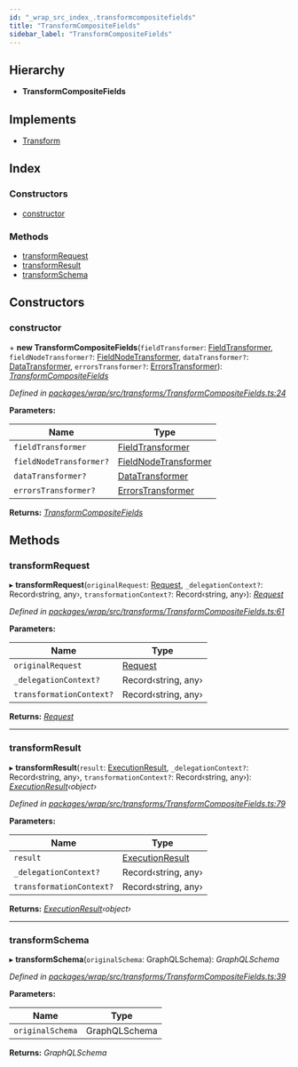 ```yaml
---
id: "_wrap_src_index_.transformcompositefields"
title: "TransformCompositeFields"
sidebar_label: "TransformCompositeFields"
---
```


## Hierarchy

* **TransformCompositeFields**

## Implements

* [Transform](/docs/api/interfaces/_utils_src_index_.transform)

## Index

### Constructors

* [constructor](_wrap_src_index_.transformcompositefields.md#constructor)

### Methods

* [transformRequest](_wrap_src_index_.transformcompositefields.md#transformrequest)
* [transformResult](_wrap_src_index_.transformcompositefields.md#transformresult)
* [transformSchema](_wrap_src_index_.transformcompositefields.md#transformschema)

## Constructors

###  constructor

\+ **new TransformCompositeFields**(`fieldTransformer`: [FieldTransformer](../modules/_wrap_src_index_.md#fieldtransformer), `fieldNodeTransformer?`: [FieldNodeTransformer](../modules/_wrap_src_index_.md#fieldnodetransformer), `dataTransformer?`: [DataTransformer](../modules/_wrap_src_index_.md#datatransformer), `errorsTransformer?`: [ErrorsTransformer](../modules/_wrap_src_index_.md#errorstransformer)): *[TransformCompositeFields](_wrap_src_index_.transformcompositefields)*

*Defined in [packages/wrap/src/transforms/TransformCompositeFields.ts:24](https://github.com/ardatan/graphql-tools/blob/master/packages/wrap/src/transforms/TransformCompositeFields.ts#L24)*

**Parameters:**

Name | Type |
------ | ------ |
`fieldTransformer` | [FieldTransformer](../modules/_wrap_src_index_.md#fieldtransformer) |
`fieldNodeTransformer?` | [FieldNodeTransformer](../modules/_wrap_src_index_.md#fieldnodetransformer) |
`dataTransformer?` | [DataTransformer](../modules/_wrap_src_index_.md#datatransformer) |
`errorsTransformer?` | [ErrorsTransformer](../modules/_wrap_src_index_.md#errorstransformer) |

**Returns:** *[TransformCompositeFields](_wrap_src_index_.transformcompositefields)*

## Methods

###  transformRequest

▸ **transformRequest**(`originalRequest`: [Request](/docs/api/interfaces/_utils_src_index_.request), `_delegationContext?`: Record‹string, any›, `transformationContext?`: Record‹string, any›): *[Request](/docs/api/interfaces/_utils_src_index_.request)*

*Defined in [packages/wrap/src/transforms/TransformCompositeFields.ts:61](https://github.com/ardatan/graphql-tools/blob/master/packages/wrap/src/transforms/TransformCompositeFields.ts#L61)*

**Parameters:**

Name | Type |
------ | ------ |
`originalRequest` | [Request](/docs/api/interfaces/_utils_src_index_.request) |
`_delegationContext?` | Record‹string, any› |
`transformationContext?` | Record‹string, any› |

**Returns:** *[Request](/docs/api/interfaces/_utils_src_index_.request)*

___

###  transformResult

▸ **transformResult**(`result`: [ExecutionResult](/docs/api/interfaces/_utils_src_index_.executionresult), `_delegationContext?`: Record‹string, any›, `transformationContext?`: Record‹string, any›): *[ExecutionResult](/docs/api/interfaces/_utils_src_index_.executionresult)‹object›*

*Defined in [packages/wrap/src/transforms/TransformCompositeFields.ts:79](https://github.com/ardatan/graphql-tools/blob/master/packages/wrap/src/transforms/TransformCompositeFields.ts#L79)*

**Parameters:**

Name | Type |
------ | ------ |
`result` | [ExecutionResult](/docs/api/interfaces/_utils_src_index_.executionresult) |
`_delegationContext?` | Record‹string, any› |
`transformationContext?` | Record‹string, any› |

**Returns:** *[ExecutionResult](/docs/api/interfaces/_utils_src_index_.executionresult)‹object›*

___

###  transformSchema

▸ **transformSchema**(`originalSchema`: GraphQLSchema): *GraphQLSchema*

*Defined in [packages/wrap/src/transforms/TransformCompositeFields.ts:39](https://github.com/ardatan/graphql-tools/blob/master/packages/wrap/src/transforms/TransformCompositeFields.ts#L39)*

**Parameters:**

Name | Type |
------ | ------ |
`originalSchema` | GraphQLSchema |

**Returns:** *GraphQLSchema*
